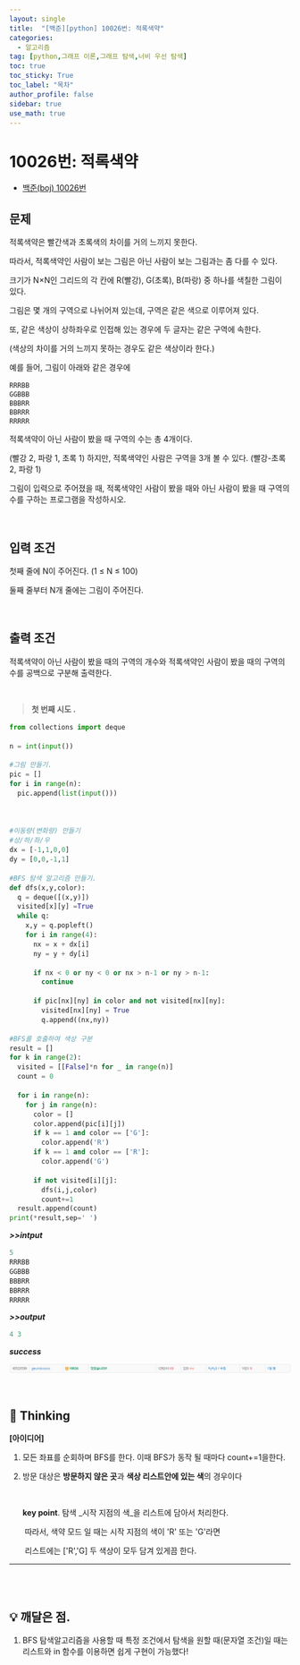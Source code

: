 ```yaml
---
layout: single
title:  "[백준][python] 10026번: 적록색약"
categories:
  - 알고리즘
tag: [python,그래프 이론,그래프 탐색,너비 우선 탐색]
toc: true
toc_sticky: True
toc_label: "목차"
author_profile: false
sidebar: true
use_math: true
---
```


# 10026번: 적록색약

* [백준(boj) 10026번](https://www.acmicpc.net/problem/10026)



## 문제

적록색약은 빨간색과 초록색의 차이를 거의 느끼지 못한다.

따라서, 적록색약인 사람이 보는 그림은 아닌 사람이 보는 그림과는 좀 다를 수 있다.

크기가 N×N인 그리드의 각 칸에 R(빨강), G(초록), B(파랑) 중 하나를 색칠한 그림이 있다. 

그림은 몇 개의 구역으로 나뉘어져 있는데, 구역은 같은 색으로 이루어져 있다.

 또, 같은 색상이 상하좌우로 인접해 있는 경우에 두 글자는 같은 구역에 속한다.

 (색상의 차이를 거의 느끼지 못하는 경우도 같은 색상이라 한다.)

예를 들어, 그림이 아래와 같은 경우에

```
RRRBB
GGBBB
BBBRR
BBRRR
RRRRR
```

적록색약이 아닌 사람이 봤을 때 구역의 수는 총 4개이다.

 (빨강 2, 파랑 1, 초록 1) 하지만, 적록색약인 사람은 구역을 3개 볼 수 있다. (빨강-초록 2, 파랑 1)

그림이 입력으로 주어졌을 때, 적록색약인 사람이 봤을 때와 아닌 사람이 봤을 때 구역의 수를 구하는 프로그램을 작성하시오.

<br/>

## 입력 조건

첫째 줄에 N이 주어진다. (1 ≤ N ≤ 100)

둘째 줄부터 N개 줄에는 그림이 주어진다.

<br/>

## 출력 조건

적록색약이 아닌 사람이 봤을 때의 구역의 개수와 적록색약인 사람이 봤을 때의 구역의 수를 공백으로 구분해 출력한다.

<br/>

> **첫 번째 시도 .**

```python
from collections import deque

n = int(input())

#그림 만들기.
pic = []
for i in range(n):
  pic.append(list(input()))



#이동량(변화량) 만들기
#상/하/좌/우
dx = [-1,1,0,0]
dy = [0,0,-1,1]

#BFS 탐색 알고리즘 만들기.
def dfs(x,y,color):
  q = deque([(x,y)])
  visited[x][y] =True
  while q:
    x,y = q.popleft()
    for i in range(4):
      nx = x + dx[i]
      ny = y + dy[i]

      if nx < 0 or ny < 0 or nx > n-1 or ny > n-1:
        continue 

      if pic[nx][ny] in color and not visited[nx][ny]:
        visited[nx][ny] = True
        q.append((nx,ny))

#BFS를 호출하여 색상 구분
result = []
for k in range(2):
  visited = [[False]*n for _ in range(n)]
  count = 0

  for i in range(n):
    for j in range(n):
      color = []
      color.append(pic[i][j])
      if k == 1 and color == ['G']:
        color.append('R')
      if k == 1 and color == ['R']:
        color.append('G')
      
      if not visited[i][j]:
        dfs(i,j,color)
        count+=1
  result.append(count)
print(*result,sep=' ')
```

 ***>>intput***

```python
5
RRRBB
GGBBB
BBBRR
BBRRR
RRRRR
```

 ***>>output***

```python
4 3
```

 ***success***

![image-20220317231644652]({{geunskoo.github.io}}/../images/2022-03-17-boj-10026/image-20220317231644652.png)

<br/>

## 🌝 Thinking

**[아이디어]**

1. 모든 좌표를 순회하며 BFS를 한다. 이때 BFS가 동작 될 때마다 count+=1을한다.

2. 방문 대상은 **방문하지 않은 곳**과 **색상 리스트안에 있는 색**의 경우이다

   <br/>

   **key point**. 탐색 _시작 지점의 색_을 리스트에 담아서 처리한다. 

   ​					따라서, 색약 모드 일 때는 시작 지점의 색이 'R' 또는 'G'라면

   ​					리스트에는 ['R','G] 두 색상이 모두 담겨 있게끔 한다.

***

<br/>

<br/>

## 💡 깨달은 점.

1. BFS 탐색알고리즘을 사용할 때 특정 조건에서 탐색을 원할 때(문자열 조건)일 때는 리스트와 in 함수를 이용하면 쉽게 구현이 가능했다!
